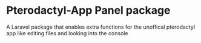 # Pterodactyl-App Panel package
A Laravel package that enables extra functions for the unoffical pterodactyl app like editing files and looking into the console